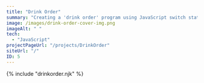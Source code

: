 ```yaml
---
title: "Drink Order"
summary: "Creating a 'drink order' program using JavaScript switch statements"
image: /images/drink-order-cover-img.png
imageAlt: " "
tech:
  - "JavaScript"
projectPageUrl: "/projects/DrinkOrder"
siteUrl: "/"
ID: 5
---
```

{% include "drinkorder.njk" %}

<!-- ### Reflection  

* **main point** - reflection. -->